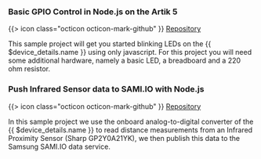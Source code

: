 ### Basic GPIO Control in Node.js on the Artik 5

{{> icon class="octicon octicon-mark-github" }}
[Repository](https://github.com/resin-io-projects/artik-gpio-node)

This sample project will get you started blinking LEDs on the {{ $device_details.name }} using only javascript. For this project you will need some additional hardware, namely a basic LED, a breadboard and a 220 ohm resistor.

### Push Infrared Sensor data to SAMI.IO with Node.js

{{> icon class="octicon octicon-mark-github" }}
[Repository](https://github.com/resin-io-projects/resin-artik-cloud-publisher)

In this sample project we use the onboard analog-to-digital converter of the {{ $device_details.name }} to read distance measurements from an Infrared Proximity Sensor (Sharp GP2Y0A21YK), we then publish this data to the Samsung SAMI.IO data service.
